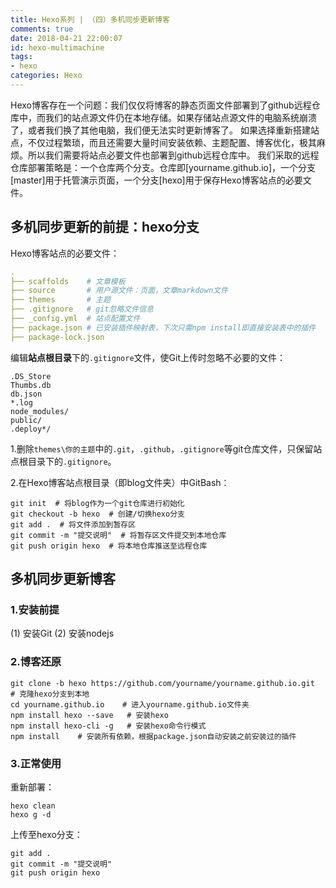 ```yaml
---
title: Hexo系列 | （四）多机同步更新博客
comments: true
date: 2018-04-21 22:00:07
id: hexo-multimachine
tags:
- hexo
categories: Hexo
---
```


<!--# Hexo系列 | （四）多机同步更新博客-->

Hexo博客存在一个问题：我们仅仅将博客的静态页面文件部署到了github远程仓库中，而我们的站点源文件仍在本地存储。如果存储站点源文件的电脑系统崩溃了，或者我们换了其他电脑，我们便无法实时更新博客了。
如果选择重新搭建站点，不仅过程繁琐，而且还需要大量时间安装依赖、主题配置、博客优化，极其麻烦。所以我们需要将站点必要文件也部署到github远程仓库中。
我们采取的远程仓库部署策略是：一个仓库两个分支。仓库即[yourname.github.io]，一个分支[master]用于托管演示页面，一个分支[hexo]用于保存Hexo博客站点的必要文件。

<!-- more -->

## 多机同步更新的前提：hexo分支

Hexo博客站点的必要文件：

```yaml
.
├── scaffolds    # 文章模板
├── source       # 用户源文件：页面，文章markdown文件
├── themes       # 主题
├── .gitignore   # git忽略文件信息
├── _config.yml  # 站点配置文件
├── package.json # 已安装插件映射表，下次只需npm install即直接安装表中的插件
├── package-lock.json
```

编辑**站点根目录**下的`.gitignore`文件，使Git上传时忽略不必要的文件：

```
.DS_Store
Thumbs.db
db.json
*.log
node_modules/
public/
.deploy*/
```

1.删除`themes\你的主题`中的`.git`，`.github`，`.gitignore`等git仓库文件，只保留站点根目录下的`.gitignore`。

2.在Hexo博客站点根目录（即blog文件夹）中GitBash：

```shell
git init  # 将blog作为一个git仓库进行初始化
git checkout -b hexo  # 创建/切换hexo分支
git add .  # 将文件添加到暂存区
git commit -m "提交说明"  # 将暂存区文件提交到本地仓库
git push origin hexo  # 将本地仓库推送至远程仓库
```

## 多机同步更新博客

### 1.安装前提

(1) 安装Git
(2) 安装nodejs

### 2.博客还原

```shell
git clone -b hexo https://github.com/yourname/yourname.github.io.git  # 克隆hexo分支到本地
cd yourname.github.io    # 进入yourname.github.io文件夹
npm install hexo --save   # 安装hexo
npm install hexo-cli -g   # 安装hexo命令行模式
npm install    # 安装所有依赖，根据package.json自动安装之前安装过的插件
```

### 3.正常使用

重新部署：

```shell
hexo clean
hexo g -d
```

上传至hexo分支：

```shell
git add .
git commit -m "提交说明"
git push origin hexo
```